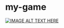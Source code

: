 # my-game
[![IMAGE ALT TEXT HERE](https://img.youtube.com/vi/eWZyDg-z5ms/0.jpg)](https://www.youtube.com/watch?v=eWZyDg-z5ms)
